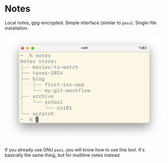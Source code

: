 # Notes

Local notes, gpg-encrypted. Simple interface (similar to `pass`). Single-file installation.

![screenshot](screenshot.png)

If you already use GNU `pass`, you will know how to use this tool. 
It's basically the same thing, but for multiline notes instead.